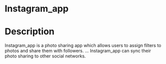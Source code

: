 # Instagram_app
# Description
Instagram_app is a photo sharing app which allows users to assign filters to photos and share them with followers. ... 
Instagram_app can sync their photo sharing to other social networks.